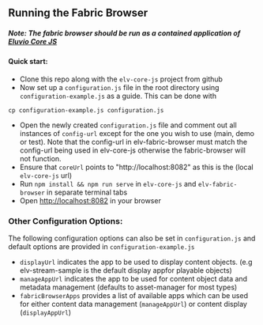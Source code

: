 ## Running the Fabric Browser

##### Note: The fabric browser should be run as a contained application of [Eluvio Core JS](https://github.com/eluv-io/elv-core-js)

#### Quick start:
- Clone this repo along with the ```elv-core-js``` project from github
- Now set up a ```configuration.js``` file in the root directory using ```configuration-example.js``` as a guide. This can be done with 
```
cp configuration-example.js configuration.js
```
- Open the newly created ```configuration.js``` file and comment out all instances of ```config-url``` except for the one you wish to use (main, demo or test). Note that the config-url in elv-fabric-browser must match the config-url being used in elv-core-js otherwise the fabric-browser will not function.
- Ensure that ```coreUrl``` points to "http://localhost:8082" as this is the (local ```elv-core-js``` url)
- Run ```npm install && npm run serve``` in ```elv-core-js``` and ```elv-fabric-browser``` in separate terminal tabs
- Open [http://localhost:8082](http://localhost:8082) in your browser

### Other Configuration Options:
The following configuration options can also be set in ```configuration.js``` and default options are provided in ```configuration-example.js```
- ```displayUrl``` indicates the app to be used to display content objects. (e.g elv-stream-sample is the default display appfor playable objects)
- ```manageAppUrl``` indicates the app to be used for content object data and metadata management (defaults to asset-manager for most types)
-  ```fabricBrowserApps``` provides a list of available apps which can be used for either content data management (```manageAppUrl```) or content display (```displayAppUrl```)
